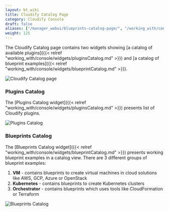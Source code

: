 ```yaml
---
layout: bt_wiki
title: Cloudify Catalog Page
category: Cloudify Console
draft: false
aliases: ["/manager_webui/blueprints-catalog-page/", "/working_with/console/blueprints-catalog-page/", "/working_with/console/cloudify-catalog-page/"]
weight: 125
---
```


The Cloudify Catalog page contains two widgets showing [a catalog of available plugins]({{< relref "working_with/console/widgets/pluginsCatalog.md" >}}) and [a catalog of blueprint examples]({{< relref "working_with/console/widgets/blueprintCatalog.md" >}}). 

![Cloudify Catalog page]( /images/ui/pages/cloudify-catalog-page.png )


### Plugins Catalog

The [Plugins Catalog widget]({{< relref "working_with/console/widgets/pluginsCatalog.md" >}}) presents list of Cloudify plugins.

![Plugins Catalog]( /images/ui/widgets/plugins-catalog.png )


### Blueprints Catalog

The [Blueprints Catalog widget]({{< relref "working_with/console/widgets/blueprintCatalog.md" >}}) presents working blueprint examples in a catalog view. 
There are 3 different groups of blueprint examples: 

1. **VM** - contains blueprints to create virtual machines in cloud solutions like AWS, GCP, Azure or OpenStack
1. **Kubernetes** - contains blueprints to create Kubernetes clusters 
1. **Orchestrator** - contains blueprints which uses tools like CloudFormation or Terraform

![Blueprints Catalog]( /images/ui/pages/blueprints-catalog.png )
